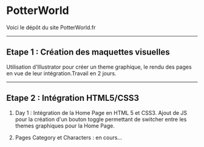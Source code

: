 # PotterWorld
Voici le dépôt du site PotterWorld.fr


---------


## Etape 1 : Création des maquettes visuelles

Utilisation d'Illustrator pour créer un theme graphique, le rendu des pages en vue de leur intégration.Travail en 2 jours.

---


## Etape 2 : Intégration HTML5/CSS3

1. Day 1 : Intégration de la Home Page en HTML 5 et CSS3. Ajout de JS pour la création d'un bouton toggle permettant de switcher entre les themes graphiques pour la Home Page.

2. Pages Category et Characters : en cours...
